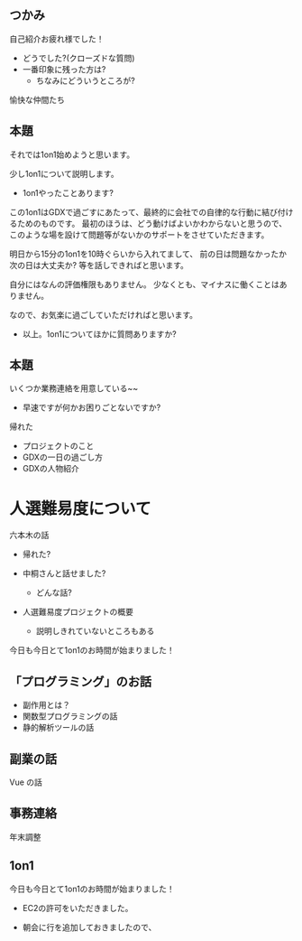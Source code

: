 


## つかみ

自己紹介お疲れ様でした！

- どうでした?(クローズドな質問)
- 一番印象に残った方は?
    - ちなみにどういうところが?

愉快な仲間たち



## 本題

それでは1on1始めようと思います。

少し1on1について説明します。

- 1on1やったことあります?

この1on1はGDXで過ごすにあたって、最終的に会社での自律的な行動に結び付けるためのものです。
最初のほうは、どう動けばよいかわからないと思うので、このような場を設けて問題等がないかのサポートをさせていただきます。

明日から15分の1on1を10時ぐらいから入れてまして、
前の日は問題なかったか
次の日は大丈夫か?
等を話しできればと思います。

自分にはなんの評価権限もありません。
少なくとも、マイナスに働くことはありません。

なので、お気楽に過ごしていただければと思います。



- 以上。1on1についてほかに質問ありますか?


## 本題

いくつか業務連絡を用意している~~

- 早速ですが何かお困りごとないですか?

帰れた



- プロジェクトのこと
- GDXの一日の過ごし方
- GDXの人物紹介



# 人選難易度について

六本木の話

- 帰れた?
- 中桐さんと話せました?
    - どんな話?

- 人選難易度プロジェクトの概要
    - 説明しきれていないところもある















今日も今日とて1on1のお時間が始まりました！










## 「プログラミング」のお話

- 副作用とは？
- 関数型プログラミングの話
- 静的解析ツールの話




## 副業の話




Vue の話




## 事務連絡


年末調整












## 1on1



今日も今日とて1on1のお時間が始まりました！





- EC2の許可をいただきました。






- 朝会に行を追加しておきましたので、
















